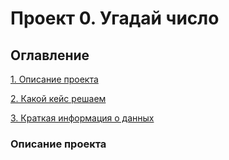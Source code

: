 # Проект 0. Угадай число

## Оглавление
[1. Описание проекта](https://github.com/keiravartegven/sf_ds/tree/main/project_0/README_.md#Описание-проекта)

[2. Какой кейс решаем](https://github.com/keiravartegven/sf_ds/tree/main/project_0/README_.md#Какой-кейс-решаем)

[3. Краткая информация о данных](https://github.com/keiravartegven/sf_ds/tree/main/project_0/README_.md#Краткая-информация-о-данных)

### Описание проекта
